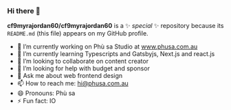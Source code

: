 ### Hi there 👋

**cf9myrajordan60/cf9myrajordan60** is a ✨ _special_ ✨ repository because its `README.md` (this file) appears on my GitHub profile.

- 🔭 I’m currently working on Phù sa Studio at www.phusa.com.au
- 🌱 I’m currently learning Typescripts and Gatsbyjs, Next.js and react.js
- 👯 I’m looking to collaborate on content creator
- 🤔 I’m looking for help with budget and sponsor
- 💬 Ask me about web frontend design
- 📫 How to reach me: hi@phusa.com.au
- 😄 Pronouns: Phù sa
- ⚡ Fun fact: IO
